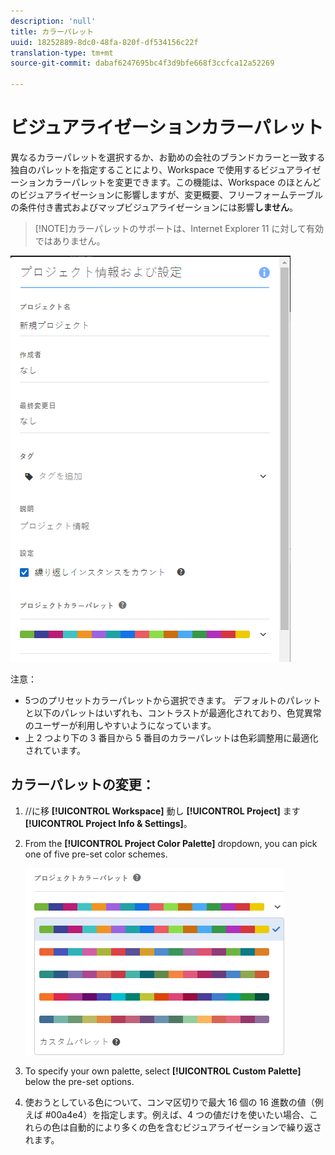 ```yaml
---
description: 'null'
title: カラーパレット
uuid: 18252889-8dc0-48fa-820f-df534156c22f
translation-type: tm+mt
source-git-commit: dabaf6247695bc4f3d9bfe668f3ccfca12a52269

---
```



# ビジュアライゼーションカラーパレット

異なるカラーパレットを選択するか、お勤めの会社のブランドカラーと一致する独自のパレットを指定することにより、Workspace で使用するビジュアライゼーションカラーパレットを変更できます。この機能は、Workspace のほとんどのビジュアライゼーションに影響しますが、変更概要、フリーフォームテーブルの条件付き書式およびマップビジュアライゼーションには影響&#x200B;**しません**。

>[!NOTE]カラーパレットのサポートは、Internet Explorer 11 に対して有効ではありません。

![](assets/color_palettes.png)

注意：

* 5つのプリセットカラーパレットから選択できます。 デフォルトのパレットと以下のパレットはいずれも、コントラストが最適化されており、色覚異常のユーザーが利用しやすいようになっています。
* 上 2 つより下の 3 番目から 5 番目のカラーパレットは色彩調整用に最適化されています。

## カラーパレットの変更：

1. //に移 **[!UICONTROL Workspace]** 動し **[!UICONTROL Project]** ます **[!UICONTROL Project Info & Settings]**。
1. From the **[!UICONTROL Project Color Palette]** dropdown, you can pick one of five pre-set color schemes.

   ![](assets/custom_palette.png)

1. To specify your own palette, select **[!UICONTROL Custom Palette]** below the pre-set options.
1. 使おうとしている色について、コンマ区切りで最大 16 個の 16 進数の値（例えば #00a4e4）を指定します。例えば、4 つの値だけを使いたい場合、これらの色は自動的により多くの色を含むビジュアライゼーションで繰り返されます。

